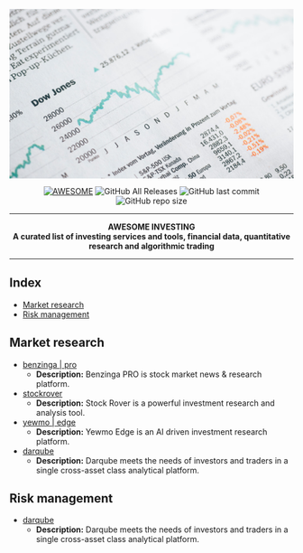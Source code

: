 <p align="center" style="width: 100%; height: 300px; overflow: hidden">
  <img src="/src/static/img/markus-spiske-5gGcn2PRrtc-unsplash.jpg" width="100%" height="300">
  <span>Photo by <a href="https://unsplash.com/@markusspiske?utm_source=unsplash&amp;utm_medium=referral&amp;utm_content=creditCopyText">Markus Spiske</a> on <a href="https://unsplash.com/?utm_source=unsplash&amp;utm_medium=referral&amp;utm_content=creditCopyText">Unsplash</a></span>
</p>
<p align="center">
  <a href="https://github.com/dMLTquant/awesome_investing">
    <img alt="AWESOME" src="https://cdn.rawgit.com/sindresorhus/awesome/d7305f38d29fed78fa85652e3a63e154dd8e8829/media/badge.svg"></a>
  <img alt="GitHub All Releases" src="https://img.shields.io/github/downloads/dMLTquant/awesome_investing/total?logo=GitHub&style=flat-square">
  <img alt="GitHub last commit" src="https://img.shields.io/github/last-commit/dMLTquant/awesome_investing?logo=GitHub&style=flat-square">
  <img alt="GitHub repo size" src="https://img.shields.io/github/repo-size/dMLTquant/awesome_investing?logo=GitHub&style=flat-square">
</p>

---

<p align="center">
  <b>AWESOME INVESTING</b></br>
  <b>A curated list of investing services and tools, financial data, quantitative research and algorithmic trading</b>
</p> 

---

## Index
- [Market research](#Market-research)
- [Risk management](#Risk-management)

## Market research

- [benzinga | pro](https://pro.benzinga.com/)         
  - **Description:** Benzinga PRO is stock market news & research platform.
- [stockrover](https://www.stockrover.com/)
  - **Description:**  Stock Rover is a powerful investment research and analysis tool.
- [yewmo | edge](https://edge.yewno.com/)
  - **Description:** Yewmo Edge is an AI driven investment research platform.
- [darqube](https://darqube.io/)
  - **Description:** Darqube meets the needs of investors and traders in a single cross-asset class analytical platform.

## Risk management

- [darqube](https://darqube.io/)
  - **Description:** Darqube meets the needs of investors and traders in a single cross-asset class analytical platform.
